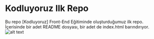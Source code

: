 # Kodluyoruz Ilk Repo
Bu repo [Kodluyoruz] Front-End Eğitiminde oluşturduğumuz ilk repo. İçerisinde bir adet README dosyası, bir adet de index.html barındırıyor.
![alt text](https://i.hizliresim.com/e371e74.png)
